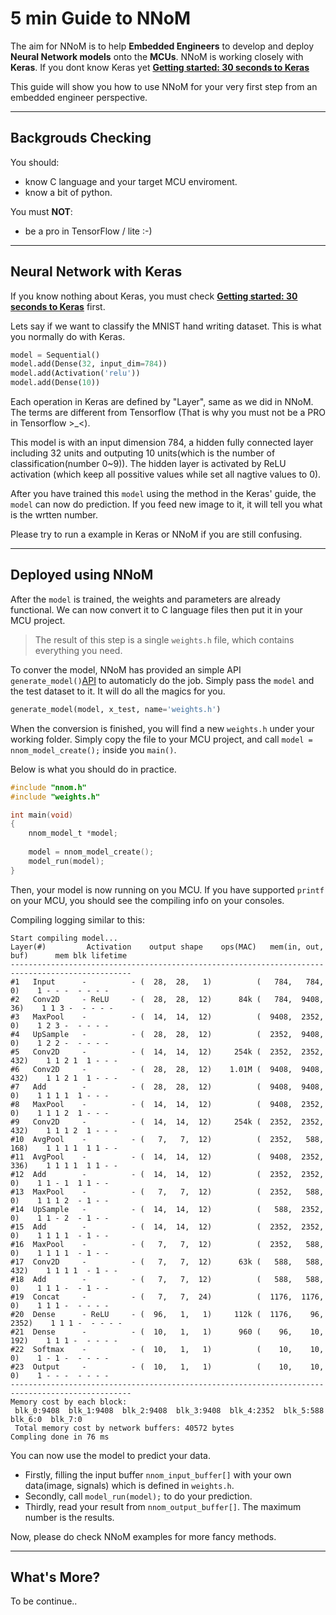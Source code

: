 

# 5 min Guide to NNoM

The aim for NNoM is to help **Embedded Engineers** to develop and deploy **Neural Network models** onto the **MCUs**. NNoM is working closely with **Keras**. 
If you dont know Keras yet **[Getting started: 30 seconds to Keras](https://keras.io/#getting-started-30-seconds-to-keras)** 

This guide will show you how to use NNoM for your very first step from an embedded engineer perspective. 

---

## Backgrouds Checking 

You should:

- know C language and your target MCU enviroment. 
- know a bit of python.

You must **NOT**:

- be a pro in TensorFlow / lite :-)

---

## Neural Network with Keras

If you know nothing about Keras, you must check **[Getting started: 30 seconds to Keras](https://keras.io/#getting-started-30-seconds-to-keras)** first.

Lets say if we want to classify the MNIST hand writing dataset.
This is what you normally do with Keras. 

~~~Python
model = Sequential()
model.add(Dense(32, input_dim=784))
model.add(Activation('relu'))
model.add(Dense(10))
~~~

Each operation in Keras are defined by "Layer", same as we did in NNoM. The terms are different from Tensorflow (That is why you must not be a PRO in Tensorflow >_<). 

This model is with an input dimension 784, a hidden fully connected layer including 32 units and outputing 10 units(which is the number of classification(number 0~9)). 
The hidden layer is activated by ReLU activation (which keep all possitive values while set all nagtive values to 0). 

After you have trained this `model` using the method in the Keras' guide, the `model` can now do prediction. 
If you feed new image to it, it will tell you what is the wrtten number. 

Please try to run a example in Keras or NNoM if you are still confusing. 

---

## Deployed using NNoM

After the `model` is trained, the weights and parameters are already functional. We can now convert it to C language files then put it in your MCU project. 

> The result of this step is a single `weights.h` file, which contains everything you need.

To conver the model, NNoM has provided an simple API `generate_model()`[API](api_nnom_utils.md) to automaticly do the job. 
Simply pass the `model` and the test dataset to it. 
It will do all the magics for you. 

~~~Python
generate_model(model, x_test, name='weights.h')
~~~

When the conversion is finished, you will find a new `weights.h` under your working folder. 
Simply copy the file to your MCU project, and call `model = nnom_model_create();` inside you `main()`. 

Below is what you should do in practice. 

~~~C
#include "nnom.h"
#include "weights.h"

int main(void)
{
	nnom_model_t *model;
	
	model = nnom_model_create();
	model_run(model);
}
~~~

Then, your model is now running on you MCU. 
If you have supported `printf` on your MCU, you should see the compiling info on your consoles. 

Compiling logging similar to this:

~~~
Start compiling model...
Layer(#)         Activation    output shape    ops(MAC)   mem(in, out, buf)      mem blk lifetime
-------------------------------------------------------------------------------------------------
#1   Input      -          - (  28,  28,   1)          (   784,   784,     0)    1 - - -  - - - - 
#2   Conv2D     - ReLU     - (  28,  28,  12)      84k (   784,  9408,    36)    1 1 3 -  - - - - 
#3   MaxPool    -          - (  14,  14,  12)          (  9408,  2352,     0)    1 2 3 -  - - - - 
#4   UpSample   -          - (  28,  28,  12)          (  2352,  9408,     0)    1 2 2 -  - - - - 
#5   Conv2D     -          - (  14,  14,  12)     254k (  2352,  2352,   432)    1 1 2 1  1 - - - 
#6   Conv2D     -          - (  28,  28,  12)    1.01M (  9408,  9408,   432)    1 1 2 1  1 - - - 
#7   Add        -          - (  28,  28,  12)          (  9408,  9408,     0)    1 1 1 1  1 - - - 
#8   MaxPool    -          - (  14,  14,  12)          (  9408,  2352,     0)    1 1 1 2  1 - - - 
#9   Conv2D     -          - (  14,  14,  12)     254k (  2352,  2352,   432)    1 1 1 2  1 - - - 
#10  AvgPool    -          - (   7,   7,  12)          (  2352,   588,   168)    1 1 1 1  1 1 - - 
#11  AvgPool    -          - (  14,  14,  12)          (  9408,  2352,   336)    1 1 1 1  1 1 - - 
#12  Add        -          - (  14,  14,  12)          (  2352,  2352,     0)    1 1 - 1  1 1 - - 
#13  MaxPool    -          - (   7,   7,  12)          (  2352,   588,     0)    1 1 1 2  - 1 - - 
#14  UpSample   -          - (  14,  14,  12)          (   588,  2352,     0)    1 1 - 2  - 1 - - 
#15  Add        -          - (  14,  14,  12)          (  2352,  2352,     0)    1 1 1 1  - 1 - - 
#16  MaxPool    -          - (   7,   7,  12)          (  2352,   588,     0)    1 1 1 1  - 1 - - 
#17  Conv2D     -          - (   7,   7,  12)      63k (   588,   588,   432)    1 1 1 1  - 1 - - 
#18  Add        -          - (   7,   7,  12)          (   588,   588,     0)    1 1 1 -  - 1 - - 
#19  Concat     -          - (   7,   7,  24)          (  1176,  1176,     0)    1 1 1 -  - - - - 
#20  Dense      - ReLU     - (  96,   1,   1)     112k (  1176,    96,  2352)    1 1 1 -  - - - - 
#21  Dense      -          - (  10,   1,   1)      960 (    96,    10,   192)    1 1 1 -  - - - - 
#22  Softmax    -          - (  10,   1,   1)          (    10,    10,     0)    1 - 1 -  - - - - 
#23  Output     -          - (  10,   1,   1)          (    10,    10,     0)    1 - - -  - - - - 
-------------------------------------------------------------------------------------------------
Memory cost by each block:
 blk_0:9408  blk_1:9408  blk_2:9408  blk_3:9408  blk_4:2352  blk_5:588  blk_6:0  blk_7:0  
 Total memory cost by network buffers: 40572 bytes
Compling done in 76 ms

~~~

You can now use the model to predict your data. 

- Firstly, filling the input buffer `nnom_input_buffer[]` with your own data(image, signals) which is defined in `weights.h`. 
- Secondly, call `model_run(model);` to do your prediction. 
- Thirdly, read your result from `nnom_output_buffer[]`. The maximum number is the results. 

Now, please do check NNoM examples for more fancy methods. 

---

## What's More?

To be continue..

















